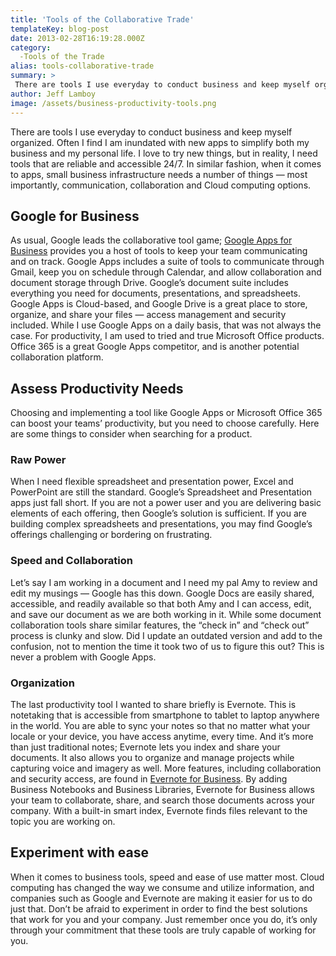 ```yaml
---
title: 'Tools of the Collaborative Trade'
templateKey: blog-post
date: 2013-02-28T16:19:28.000Z
category: 
  -Tools of the Trade
alias: tools-collaborative-trade
summary: > 
 There are tools I use everyday to conduct business and keep myself organized. Often I find I am inundated with new apps to simplify both my business and my personal life. I love to try new things, but in reality, I need tools that are reliable and accessible 24/7.
author: Jeff Lamboy
image: /assets/business-productivity-tools.png
---
```


There are tools I use everyday to conduct business and keep myself organized. Often I find I am inundated with new apps to simplify both my business and my personal life. I love to try new things, but in reality, I need tools that are reliable and accessible 24/7. In similar fashion, when it comes to apps, small business infrastructure needs a number of things — most importantly, communication, collaboration and Cloud computing options.

Google for Business
-------------------

As usual, Google leads the collaborative tool game; [Google Apps for Business](http://www.entrepreneur.com/slideshow/224514) provides you a host of tools to keep your team communicating and on track. Google Apps includes a suite of tools to communicate through Gmail, keep you on schedule through Calendar, and allow collaboration and document storage through Drive. Google’s document suite includes everything you need for documents, presentations, and spreadsheets. Google Apps is Cloud-based, and Google Drive is a great place to store, organize, and share your files — access management and security included. While I use Google Apps on a daily basis, that was not always the case. For productivity, I am used to tried and true Microsoft Office products. Office 365 is a great Google Apps competitor, and is another potential collaboration platform.

Assess Productivity Needs
-------------------------

Choosing and implementing a tool like Google Apps or Microsoft Office 365 can boost your teams’ productivity, but you need to choose carefully. Here are some things to consider when searching for a product.

### Raw Power

When I need flexible spreadsheet and presentation power, Excel and PowerPoint are still the standard. Google’s Spreadsheet and Presentation apps just fall short. If you are not a power user and you are delivering basic elements of each offering, then Google’s solution is sufficient. If you are building complex spreadsheets and presentations, you may find Google’s offerings challenging or bordering on frustrating.

### Speed and Collaboration

Let’s say I am working in a document and I need my pal Amy to review and edit my musings — Google has this down. Google Docs are easily shared, accessible, and readily available so that both Amy and I can access, edit, and save our document as we are both working in it. While some document collaboration tools share similar features, the “check in” and “check out” process is clunky and slow. Did I update an outdated version and add to the confusion, not to mention the time it took two of us to figure this out? This is never a problem with Google Apps.

### Organization

The last productivity tool I wanted to share briefly is Evernote. This is notetaking that is accessible from smartphone to tablet to laptop anywhere in the world. You are able to sync your notes so that no matter what your locale or your device, you have access anytime, every time. And it’s more than just traditional notes; Evernote lets you index and share your documents. It also allows you to organize and manage projects while capturing voice and imagery as well. More features, including collaboration and security access, are found in [Evernote for Business](http://www.informationweek.com/applications/evernote-for-business-end-of-butt-ugly-software/d/d-id/1107646?). By adding Business Notebooks and Business Libraries, Evernote for Business allows your team to collaborate, share, and search those documents across your company. With a built-in smart index, Evernote finds files relevant to the topic you are working on.

Experiment with ease
--------------------

When it comes to business tools, speed and ease of use matter most. Cloud computing has changed the way we consume and utilize information, and companies such as Google and Evernote are making it easier for us to do just that. Don’t be afraid to experiment in order to find the best solutions that work for you and your company. Just remember once you do, it’s only through your commitment that these tools are truly capable of working for you.